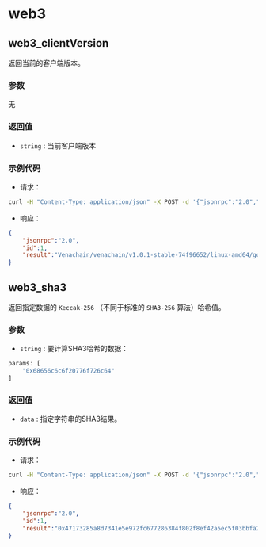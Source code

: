 # web3

## web3_clientVersion

返回当前的客户端版本。

### 参数

无

### 返回值

-   `string` : 当前客户端版本

### 示例代码

-   请求：

``` sh
curl -H "Content-Type: application/json" -X POST -d '{"jsonrpc":"2.0","method":"web3_clientVersion","params":[],"id":1}' "http://127.0.0.1:6791"
```

-   响应：

``` json
{
    "jsonrpc":"2.0",
    "id":1,
    "result":"Venachain/venachain/v1.0.1-stable-74f96652/linux-amd64/go1.16.7"
}
```

## web3_sha3

返回指定数据的 `Keccak-256` （不同于标准的 `SHA3-256` 算法）哈希值。

### 参数

-   `string` : 要计算SHA3哈希的数据：

``` js
params: [
    "0x68656c6c6f20776f726c64"
]
```

### 返回值

-   `data` : 指定字符串的SHA3结果。

### 示例代码

-   请求：

``` sh
curl -H "Content-Type: application/json" -X POST -d '{"jsonrpc":"2.0","method":"web3_sha3","params":["0x68656c6c6f20776f726c64"],"id":1}' "http://127.0.0.1:6791"
```

-   响应：

``` json
{
    "jsonrpc":"2.0",
    "id":1,
    "result":"0x47173285a8d7341e5e972fc677286384f802f8ef42a5ec5f03bbfa254cb01fad"
}
```
